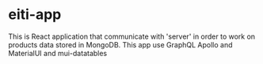 # eiti-app

This is React application that communicate with 'server' in order to work on products data stored in MongoDB. This app use GraphQL Apollo and MaterialUI and mui-datatables
